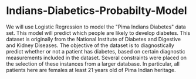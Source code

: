 # Indians-Diabetics-Probabilty-Model
We will use Logistic Regression to model the "Pima Indians Diabetes" data set. This model will predict which people are likely to develop diabetes.  This dataset is originally from the National Institute of Diabetes and Digestive and Kidney Diseases. The objective of the dataset is to diagnostically predict whether or not a patient has diabetes, based on certain diagnostic measurements included in the dataset. Several constraints were placed on the selection of these instances from a larger database. In particular, all patients here are females at least 21 years old of Pima Indian heritage.
